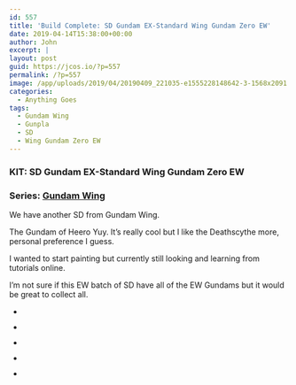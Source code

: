 ```yaml
---
id: 557
title: 'Build Complete: SD Gundam EX-Standard Wing Gundam Zero EW'
date: 2019-04-14T15:38:00+00:00
author: John
excerpt: |
layout: post
guid: https://jcos.io/?p=557
permalink: /?p=557
image: /app/uploads/2019/04/20190409_221035-e1555228148642-3-1568x2091.jpg
categories:
  - Anything Goes
tags:
  - Gundam Wing
  - Gunpla
  - SD
  - Wing Gundam Zero EW
---
```

### KIT: **SD Gundam EX-Standard Wing Gundam Zero EW**





### Series: [Gundam Wing](https://en.wikipedia.org/wiki/Mobile_Suit_Gundam_Wing)

We have another SD from Gundam Wing.

The Gundam of Heero Yuy. It&#8217;s really cool but I like the Deathscythe more, personal preference I guess.

I wanted to start painting but currently still looking and learning from tutorials online.

I&#8217;m not sure if this EW batch of SD have all of the EW Gundams but it would be great to collect all.

<ul class="wp-block-gallery columns-3 is-cropped">
  <li class="blocks-gallery-item">
    <figure><img src="http://johncosio.com/app/uploads/2019/04/20190406_175715-3-1024x768.jpg" alt="" data-id="564" data-link="https://jcos.io/wing-gundam-ew/20190406_175715/" class="wp-image-564" srcset="https://johncosio.com/app/uploads/2019/04/20190406_175715-3-1024x768.jpg 1024w, https://johncosio.com/app/uploads/2019/04/20190406_175715-3-300x225.jpg 300w, https://johncosio.com/app/uploads/2019/04/20190406_175715-3-768x576.jpg 768w, https://johncosio.com/app/uploads/2019/04/20190406_175715-3-1568x1176.jpg 1568w" sizes="(max-width: 1024px) 100vw, 1024px" /></figure>
  </li>
  <li class="blocks-gallery-item">
    <figure><img src="http://johncosio.com/app/uploads/2019/04/wing-p1-3-1024x768.png" alt="" data-id="560" data-link="https://jcos.io/wing-gundam-ew/wing-p1/" class="wp-image-560" srcset="https://johncosio.com/app/uploads/2019/04/wing-p1-3-1024x768.png 1024w, https://johncosio.com/app/uploads/2019/04/wing-p1-3-300x225.png 300w, https://johncosio.com/app/uploads/2019/04/wing-p1-3-768x576.png 768w, https://johncosio.com/app/uploads/2019/04/wing-p1-3-1568x1176.png 1568w" sizes="(max-width: 1024px) 100vw, 1024px" /></figure>
  </li>
  <li class="blocks-gallery-item">
    <figure><img src="http://johncosio.com/app/uploads/2019/04/20190406_180712-3-1024x768.jpg" alt="" data-id="565" data-link="https://jcos.io/wing-gundam-ew/20190406_180712/" class="wp-image-565" srcset="https://johncosio.com/app/uploads/2019/04/20190406_180712-3-1024x768.jpg 1024w, https://johncosio.com/app/uploads/2019/04/20190406_180712-3-300x225.jpg 300w, https://johncosio.com/app/uploads/2019/04/20190406_180712-3-768x576.jpg 768w, https://johncosio.com/app/uploads/2019/04/20190406_180712-3-1568x1176.jpg 1568w" sizes="(max-width: 1024px) 100vw, 1024px" /></figure>
  </li>
  <li class="blocks-gallery-item">
    <figure><img src="http://johncosio.com/app/uploads/2019/04/20190409_221130-e1555228134485-3-768x1024.jpg" alt="" data-id="562" data-link="https://jcos.io/wing-gundam-ew/20190409_221130/" class="wp-image-562" srcset="https://johncosio.com/app/uploads/2019/04/20190409_221130-e1555228134485-3-768x1024.jpg 768w, https://johncosio.com/app/uploads/2019/04/20190409_221130-e1555228134485-3-225x300.jpg 225w, https://johncosio.com/app/uploads/2019/04/20190409_221130-e1555228134485-3-1568x2091.jpg 1568w" sizes="(max-width: 768px) 100vw, 768px" /></figure>
  </li>
  <li class="blocks-gallery-item">
    <figure><img src="http://johncosio.com/app/uploads/2019/04/20190409_221035-e1555228148642-3-768x1024.jpg" alt="" data-id="561" data-link="https://jcos.io/wing-gundam-ew/20190409_221035/" class="wp-image-561" srcset="https://johncosio.com/app/uploads/2019/04/20190409_221035-e1555228148642-3-768x1024.jpg 768w, https://johncosio.com/app/uploads/2019/04/20190409_221035-e1555228148642-3-225x300.jpg 225w, https://johncosio.com/app/uploads/2019/04/20190409_221035-e1555228148642-3-1568x2091.jpg 1568w" sizes="(max-width: 768px) 100vw, 768px" /></figure>
  </li>
</ul>